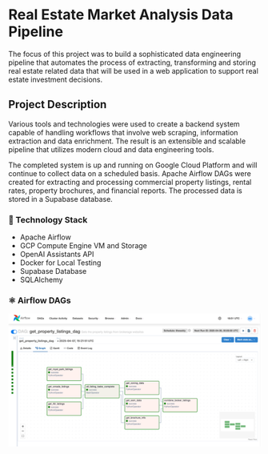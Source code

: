 # Real Estate Market Analysis Data Pipeline
The focus of this project was to build a sophisticated data engineering pipeline that automates the process of extracting, transforming and storing real estate related data that will be used in a web application to support real estate investment decisions. 

## Project Description
Various tools and technologies were used to create a backend system capable of handling workflows that involve web scraping, information extraction and data enrichment. The result is an extensible and scalable pipeline that utilizes modern cloud and data engineering tools. 

The completed system is up and running on Google Cloud Platform and will continue to collect data on a scheduled basis. Apache Airflow DAGs were created for extracting and processing commercial property listings, rental rates, property brochures, and financial reports. The processed data is stored in a Supabase database.

### 🤖 Technology Stack
- Apache Airflow
- GCP Compute Engine VM and Storage
- OpenAI Assistants API
- Docker for Local Testing
- Supabase Database
- SQLAlchemy

### ⚛︎ Airflow DAGs


![Airflow Screenshot](https://github.com/jamesAmckinnon/RE_Data_Pipeline/blob/master/images/Airflow_Get_Listings.png)
